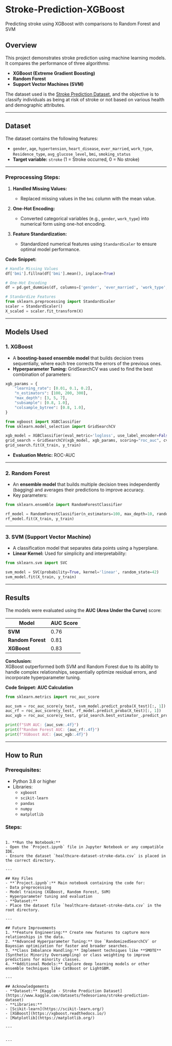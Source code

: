 # Stroke-Prediction-XGBoost
Predicting stroke using XGBoost with comparisons to Random Forest and SVM

## Overview
This project demonstrates stroke prediction using machine learning models. It compares the performance of three algorithms:
- **XGBoost (Extreme Gradient Boosting)**
- **Random Forest**
- **Support Vector Machines (SVM)**

The dataset used is the [Stroke Prediction Dataset](https://www.kaggle.com/datasets/fedesoriano/stroke-prediction-dataset), and the objective is to classify individuals as being at risk of stroke or not based on various health and demographic attributes.

---

## Dataset
The dataset contains the following features:
- `gender`, `age`, `hypertension`, `heart_disease`, `ever_married`, `work_type`, `Residence_type`, `avg_glucose_level`, `bmi`, `smoking_status`
- **Target variable:** `stroke` (1 = Stroke occurred, 0 = No stroke)

---

### Preprocessing Steps:
1. **Handled Missing Values:**
   - Replaced missing values in the `bmi` column with the mean value.

2. **One-Hot Encoding:**
   - Converted categorical variables (e.g., `gender`, `work_type`) into numerical form using one-hot encoding.

3. **Feature Standardization:**
   - Standardized numerical features using `StandardScaler` to ensure optimal model performance.

**Code Snippet:**
```python
# Handle Missing Values
df['bmi'].fillna(df['bmi'].mean(), inplace=True)

# One-Hot Encoding
df = pd.get_dummies(df, columns=['gender', 'ever_married', 'work_type', 'Residence_type', 'smoking_status'], drop_first=True)

# Standardize Features
from sklearn.preprocessing import StandardScaler
scaler = StandardScaler()
X_scaled = scaler.fit_transform(X)
```

---

## Models Used

### 1. **XGBoost**
- A **boosting-based ensemble model** that builds decision trees sequentially, where each tree corrects the errors of the previous ones.
- **Hyperparameter Tuning:** GridSearchCV was used to find the best combination of parameters:
```python
xgb_params = {
    "learning_rate": [0.01, 0.1, 0.2],
    "n_estimators": [100, 200, 300],
    "max_depth": [3, 5, 7],
    "subsample": [0.8, 1.0],
    "colsample_bytree": [0.8, 1.0],
}

from xgboost import XGBClassifier
from sklearn.model_selection import GridSearchCV

xgb_model = XGBClassifier(eval_metric='logloss', use_label_encoder=False, random_state=42)
grid_search = GridSearchCV(xgb_model, xgb_params, scoring="roc_auc", cv=5, verbose=1, n_jobs=-1)
grid_search.fit(X_train, y_train)
```
- **Evaluation Metric:** ROC-AUC

---

### 2. **Random Forest**
- An **ensemble model** that builds multiple decision trees independently (bagging) and averages their predictions to improve accuracy.
- Key parameters:
```python
from sklearn.ensemble import RandomForestClassifier

rf_model = RandomForestClassifier(n_estimators=100, max_depth=10, random_state=42)
rf_model.fit(X_train, y_train)
```

---

### 3. **SVM (Support Vector Machine)**
- A classification model that separates data points using a hyperplane.
- **Linear Kernel:** Used for simplicity and interpretability:
```python
from sklearn.svm import SVC

svm_model = SVC(probability=True, kernel='linear', random_state=42)
svm_model.fit(X_train, y_train)
```

---

## Results
The models were evaluated using the **AUC (Area Under the Curve)** score:

| Model            | AUC Score |
|-------------------|-----------|
| **SVM**          | 0.76      |
| **Random Forest** | 0.81      |
| **XGBoost**      | 0.83      |

**Conclusion:**  
XGBoost outperformed both SVM and Random Forest due to its ability to handle complex relationships, sequentially optimize residual errors, and incorporate hyperparameter tuning.

**Code Snippet: AUC Calculation**
```python
from sklearn.metrics import roc_auc_score

auc_svm = roc_auc_score(y_test, svm_model.predict_proba(X_test)[:, 1])
auc_rf = roc_auc_score(y_test, rf_model.predict_proba(X_test)[:, 1])
auc_xgb = roc_auc_score(y_test, grid_search.best_estimator_.predict_proba(X_test)[:, 1])

print(f"SVM AUC: {auc_svm:.4f}")
print(f"Random Forest AUC: {auc_rf:.4f}")
print(f"XGBoost AUC: {auc_xgb:.4f}")
```

---

## How to Run

### Prerequisites:
- Python 3.8 or higher
- Libraries:
  - `xgboost`
  - `scikit-learn`
  - `pandas`
  - `numpy`
  - `matplotlib`

### Steps:

   ```

1. **Run the Notebook:**
   - Open the `Project.ipynb` file in Jupyter Notebook or any compatible IDE.
   - Ensure the dataset `healthcare-dataset-stroke-data.csv` is placed in the correct directory.

---

## Key Files
- **`Project.ipynb`:** Main notebook containing the code for:
  - Data preprocessing
  - Model training (XGBoost, Random Forest, SVM)
  - Hyperparameter tuning and evaluation
- **Dataset:**  
  - Place the dataset file `healthcare-dataset-stroke-data.csv` in the root directory.

---

## Future Improvements
1. **Feature Engineering:** Create new features to capture more relationships in the data.
2. **Advanced Hyperparameter Tuning:** Use `RandomizedSearchCV` or Bayesian optimization for faster and broader searches.
3. **Class Imbalance Handling:** Implement techniques like **SMOTE** (Synthetic Minority Oversampling) or class weighting to improve predictions for minority classes.
4. **Additional Models:** Explore deep learning models or other ensemble techniques like CatBoost or LightGBM.

---

## Acknowledgements
- **Dataset:** [Kaggle - Stroke Prediction Dataset](https://www.kaggle.com/datasets/fedesoriano/stroke-prediction-dataset)
- **Libraries:**  
  - [Scikit-learn](https://scikit-learn.org/)  
  - [XGBoost](https://xgboost.readthedocs.io/)  
  - [Matplotlib](https://matplotlib.org/)

---


---





